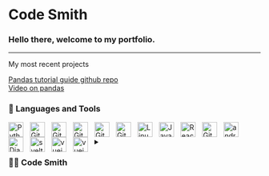 # <h1> Code Smith </h1>


<h3> Hello there, welcome to my portfolio.</h3>

---

<p>My most recent projects </p>
   
   <a href="https://github.com/Code5mith/Data_Processing-101/blob/main/Pandas.py.ipynb"> Pandas tutorial guide github repo </a> </br>
   <a href="https://youtu.be/x_EctIVo7DM">Video on pandas </a>
### 🧰 Languages and Tools
<p></p>

<img align="left" alt="Python" width="30px" style="padding-right:10px;" src="https://cdn.jsdelivr.net/gh/devicons/devicon/icons/python/python-plain.svg" />
<img align="left" alt="GitHub" width="30px" style="padding-right:10px;" src="https://cdn.jsdelivr.net/gh/devicons/devicon/icons/tensorflow/tensorflow-original.svg" />
<img align="left" alt="GitHub" width="30px" style="padding-right:10px;" src="https://cdn.jsdelivr.net/gh/devicons/devicon/icons/numpy/numpy-original.svg" />
<img align="left" alt="GitHub" width="30px" style="padding-right:10px;" src="https://cdn.jsdelivr.net/gh/devicons/devicon/icons/pytorch/pytorch-original.svg" />
<img align="left" alt="GitHub" width="30px" style="padding-right:10px;" src="https://cdn.jsdelivr.net/gh/devicons/devicon/icons/pandas/pandas-original.svg" />

<img align="left" alt="Git" width="30px" style="padding-right:10px;" src="https://cdn.jsdelivr.net/gh/devicons/devicon/icons/git/git-original.svg" />
<img align="left" alt="Linux" width="30px" style="padding-right:10px;" src="https://cdn.jsdelivr.net/gh/devicons/devicon/icons/linux/linux-original.svg" />
<img align="left" alt="JavaScript" width="30px" style="padding-right:10px;" src="https://cdn.jsdelivr.net/gh/devicons/devicon/icons/javascript/javascript-plain.svg" />
<img align="left" alt="React" width="30px" style="padding-right:10px;" src="https://cdn.jsdelivr.net/gh/devicons/devicon/icons/react/react-original.svg" />
<img align="left" alt="GitHub" width="30px" style="padding-right:10px;" src="https://cdn.jsdelivr.net/gh/devicons/devicon/icons/github/github-original.svg" />
<img align="left" alt="android_studio" width="30px" style="padding-right:10px;" src="https://cdn.jsdelivr.net/gh/devicons/devicon/icons/androidstudio/androidstudio-original.svg" />
<img align="left" alt="Django" width="30px" style="padding-right:10px;" src="https://cdn.jsdelivr.net/gh/devicons/devicon/icons/django/django-plain.svg" />
<img align="left" alt="svelt" width="30px" style="padding-right:10px;"
src="https://cdn.jsdelivr.net/gh/devicons/devicon/icons/svelte/svelte-original.svg"/>
<img align="left" alt="vuejs" width="30px" style="padding-right:10px;"
src="https://cdn.jsdelivr.net/gh/devicons/devicon/icons/vuejs/vuejs-original.svg"/>
<img align="left" alt="vuejs" width="30px" style="padding-right:10px;"
src="https://cdn.jsdelivr.net/gh/devicons/devicon/icons/selenium/selenium-original.svg"/>
<br />
<p></p>

<details>
   
 <summary><h3>👨‍💻 Code Smith</h3></summary>
 
Hello there i hope you are having a great Day. well let me tell you a little about my self. My jouney as a software engineer started with my curiosity about computers and programming - coding, unix, linux, mechine learning. I personally like learning multiple programming languages and frameworks to expand my knowledge and keep my self up to date on new technologies. So far i have learned multiple programming languages in different deciplines from web development to system design and mechine learning. All the technologies i have learned to this date are found on the Languages and Tools field above.
   
<h3 align="center">Thank you for your time happy coding</h3>
  
